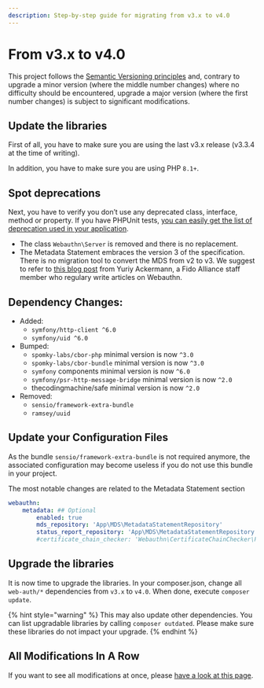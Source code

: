 ```yaml
---
description: Step-by-step guide for migrating from v3.x to v4.0
---
```


# From v3.x to v4.0

This project follows the [Semantic Versioning principles](https://semver.org) and, contrary to upgrade a minor version (where the middle number changes) where no difficulty should be encountered, upgrade a major version (where the first number changes) is subject to significant modifications.

## Update the libraries <a href="#update-the-libraries" id="update-the-libraries"></a>

First of all, you have to make sure you are using the last v3.x release (v3.3.4 at the time of writing).

In addition, you have to make sure you are using PHP `8.1+`.

## Spot deprecations <a href="#spot-deprecations" id="spot-deprecations"></a>

Next, you have to verify you don’t use any deprecated class, interface, method or property. If you have PHPUnit tests, [you can easily get the list of deprecation used in your application](https://symfony.com/doc/current/components/phpunit\_bridge.html).

* The  class `Webauthn\Server` is removed and there is no replacement.
* The Metadata Statement embraces the version 3 of the specification. There is no migration tool to convert the MDS from v2 to v3. We suggest to refer to [this blog post](https://medium.com/webauthnworks/webauthn-fido2-whats-new-in-mds3-migrating-from-mds2-to-mds3-a271d82cb774) from Yuriy Ackermann, a Fido Alliance staff member who regulary write articles on Webauthn.

## Dependency Changes:

* Added:
  * `symfony/http-client ^6.0`
  * `symfony/uid ^6.0`
* Bumped:
  * `spomky-labs/cbor-php` minimal version is now `^3.0`
  * `spomky-labs/cbor-bundle` minimal version is now `^3.0`
  * `symfony` components minimal version is now `^6.0`
  * `symfony/psr-http-message-bridge` minimal version is now `^2.0`
  * thecodingmachine/safe minimal version is now `^2.0`
* Removed:
  * `sensio/framework-extra-bundle`
  * `ramsey/uuid`

## Update your Configuration Files <a href="#upgrade-the-libraries" id="upgrade-the-libraries"></a>

As the bundle `sensio/framework-extra-bundle` is not required anymore, the associated configuration may become useless if you do not use this bundle in your project.

The most notable changes are related to the Metadata Statement section

```yaml
webauthn:
    metadata: ## Optional
        enabled: true
        mds_repository: 'App\MDS\MetadataStatementRepository'
        status_report_repository: 'App\MDS\MetadataStatementRepository'
        #certificate_chain_checker: 'Webauthn\CertificateChainChecker\PhpCertificateChainChecker::class'
```

## Upgrade the libraries <a href="#upgrade-the-libraries" id="upgrade-the-libraries"></a>

It is now time to upgrade the libraries. In your composer.json, change all `web-auth/*` dependencies from `v3.x` to `v4.0`. When done, execute `composer update`.

{% hint style="warning" %}
This may also update other dependencies. You can list upgradable libraries by calling `composer outdated`. Please make sure these libraries do not impact your upgrade.
{% endhint %}

## All Modifications In A Row

If you want to see all modifications at once, please [have a look at this page](https://github.com/web-auth/webauthn-framework/compare/v3.3.4...v4.0).
